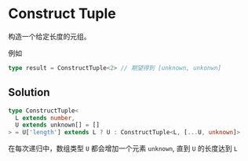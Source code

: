 # Construct Tuple

构造一个给定长度的元组。

例如

```ts
type result = ConstructTuple<2> // 期望得到 [unknown, unkonwn]
```

## Solution

```ts
type ConstructTuple<
  L extends number,
  U extends unknown[] = []
> = U['length'] extends L ? U : ConstructTuple<L, [...U, unknown]>
```

在每次递归中，数组类型 `U` 都会增加一个元素 `unknown`, 直到 `U` 的长度达到 `L`

